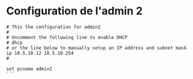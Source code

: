 # Configuration de l'admin 2

````
# This the configuration for admin2
#
# Uncomment the following line to enable DHCP
# dhcp
# or the line below to manually setup an IP address and subnet mask
ip 10.5.10.12 10.5.10.254
#

set pcname admin2
```